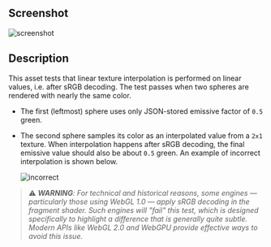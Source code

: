 ## Screenshot

![screenshot](screenshot/screenshot.png)

## Description

This asset tests that linear texture interpolation is performed on linear values, i.e. after sRGB decoding. The test passes when two spheres are rendered with nearly the same color.

* The first (leftmost) sphere uses only JSON-stored emissive factor of `0.5` green.

* The second sphere samples its color as an interpolated value from a `2x1` texture. When interpolation happens after sRGB decoding, the final emissive value should also be about `0.5` green. An example of incorrect interpolation is shown below.

  ![incorrect](screenshot/incorrect.png)
  
> ⚠️ _**WARNING**: For technical and historical reasons, some engines — particularly those using WebGL 1.0 — apply sRGB decoding in the fragment shader. Such engines will "fail" this test, which is designed specifically to highlight a difference that is generally quite subtle. Modern APIs like WebGL 2.0 and WebGPU provide effective ways to avoid this issue._